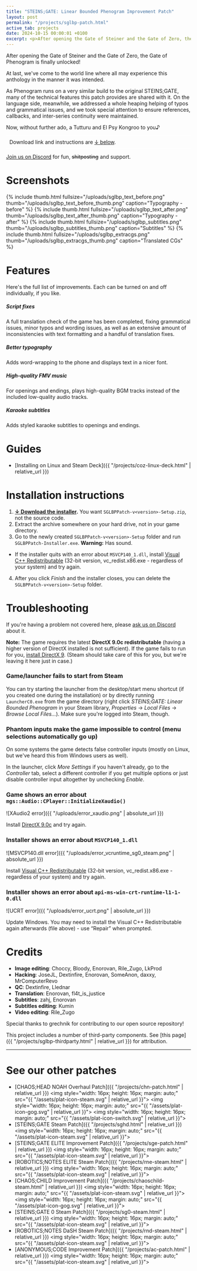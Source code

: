 ```yaml
---
title: "STEINS;GATE: Linear Bounded Phenogram Improvement Patch"
layout: post
permalink: "/projects/sglbp-patch.html"
active_tab: projects
date: 2024-10-15 00:00:01 +0100
excerpt: <p>After opening the Gate of Steiner and the Gate of Zero, the Gate of Phenogram is finally unlocked!</p>
---
```


After opening the Gate of Steiner and the Gate of Zero, the Gate of Phenogram is finally unlocked!

At last, we've come to the world line where all may experience this anthology in the manner it was intended.

As Phenogram runs on a very similar build to the original STEINS;GATE, many of the technical features this patch provides are shared with it. On the language side, meanwhile, we addressed a whole heaping helping of typos and grammatical issues, and we took special attention to ensure references, callbacks, and inter-series continuity were maintained.

Now, without further ado, a Tutturu and El Psy Kongroo to you♪

<div style="border: 1px solid #fff; padding: 8px;">
Download link and instructions are <a href="#installation">↓ below</a>.
</div>
 
[Join us on Discord](https://discord.gg/rq4GGCh) for fun, ~~shitposting~~ and support.

# Screenshots

{% include thumb.html fullsize="/uploads/sglbp_text_before.png" thumb="/uploads/sglbp_text_before_thumb.png" caption="Typography - before" %}
{% include thumb.html fullsize="/uploads/sglbp_text_after.png" thumb="/uploads/sglbp_text_after_thumb.png" caption="Typography - after" %}
{% include thumb.html fullsize="/uploads/sglbp_subtitles.png" thumb="/uploads/sglbp_subtitles_thumb.png" caption="Subtitles" %}
{% include thumb.html fullsize="/uploads/sglbp_extracgs.png" thumb="/uploads/sglbp_extracgs_thumb.png" caption="Translated CGs" %}

# Features

Here's the full list of improvements. Each can be turned on and off individually, if you like.

##### Script fixes

A full translation check of the game has been completed, fixing grammatical issues, minor typos and wording issues, as well as an extensive amount of inconsistencies with text formatting and a handful of translation fixes.

##### Better typography

Adds word-wrapping to the phone and displays text in a nicer font.

##### High-quality FMV music

For openings and endings, plays high-quality BGM tracks instead of the included low-quality audio tracks.

##### Karaoke subtitles

Adds styled karaoke subtitles to openings and endings.

# <a name="guides"></a>Guides

- [Installing on Linux and Steam Deck]({{ "/projects/coz-linux-deck.html" | relative_url }})

# <a name="installation"></a>Installation instructions

1. **[↓ Download the installer](https://github.com/CommitteeOfZero/sglbp-patch/releases).** You want `SGLBPPatch-v<version>-Setup.zip`, not the source code.
2. Extract the archive somewhere on your hard drive, not in your game directory.
3. Go to the newly created `SGLBPPatch-v<version>-Setup` folder and run `SGLBPPatch-Installer.exe`. **Warning:** Has sound.

- If the installer quits with an error about `MSVCP140_1.dll`, install [Visual C++ Redistributable](https://aka.ms/vs/16/release/vc_redist.x86.exe) (32-bit version, vc_redist.x86.exe - regardless of your system) and try again.

4. After you click _Finish_ and the installer closes, you can delete the `SGLBPPatch-v<version>-Setup` folder.

# Troubleshooting

If you're having a problem not covered here, please [ask us on Discord](https://discord.gg/rq4GGCh) about it.

**Note:** The game requires the latest **DirectX 9.0c redistributable** (having a higher version of DirectX installed is not sufficient). If the game fails to run for you, [install DirectX 9](https://www.microsoft.com/en-us/download/details.aspx?id=35). (Steam should take care of this for you, but we're leaving it here just in case.)

### Game/launcher fails to start from Steam

You can try starting the launcher from the desktop/start menu shortcut (if you created one during the installation) or by directly running `LauncherC0.exe` from the game directory (right click _STEINS;GATE: Linear Bounded Phenogram_ in your Steam library, _Properties_ → _Local Files_ → _Browse Local Files..._). Make sure you're logged into Steam, though.

### Phantom inputs make the game impossible to control (menu selections automatically go up)

On some systems the game detects false controller inputs (mostly on Linux, but we've heard this from Windows users as well).

In the launcher, click _More Settings_ if you haven't already, go to the _Controller_ tab, select a different controller if you get multiple options or just disable controller input altogether by unchecking _Enable_.

### Game shows an error about `mgs::Audio::CPlayer::InitializeXaudio()`

![XAudio2 error]({{ "/uploads/error_xaudio.png" | absolute_url }})

Install [DirectX 9.0c](https://www.microsoft.com/en-us/download/details.aspx?id=35) and try again.

### Installer shows an error about `MSVCP140_1.dll`

![MSVCP140.dll error]({{ "/uploads/error_vcruntime_sg0_steam.png" | absolute_url }})

Install [Visual C++ Redistributable](https://aka.ms/vs/16/release/vc_redist.x86.exe) (32-bit version, vc_redist.x86.exe - regardless of your system) and try again.

### Installer shows an error about `api-ms-win-crt-runtime-l1-1-0.dll`

![UCRT error]({{ "/uploads/error_ucrt.png" | absolute_url }})

Update Windows. You may need to install the Visual C++ Redistributable again afterwards (file above) - use “Repair” when prompted.

# Credits

- **Image editing**: Choccy, Bloody, Enorovan, Rile_Zugo, LkProd
- **Hacking**: JoseJL, Dextinfire, Enorovan, SomeAnon, daxxy, MrComputerRevo
- **QC**: Dextinfire, Llednar
- **Translation**: Enorovan, fl4t_is_justice
- **Subtitles**: zahj, Enorovan
- **Subtitles editing**: Kumin
- **Video editing**: Rile_Zugo

Special thanks to grechnik for contributing to our open source repository!

This project includes a number of third-party components. See [this page]({{ "/projects/sglbp-thirdparty.html" | relative_url }}) for attribution.

---

# See our other patches

- [CHAOS;HEAD NOAH Overhaul Patch]({{ "/projects/chn-patch.html" | relative_url }})
  <img style="width: 16px; height: 16px; margin: auto;" src="{{ "/assets/plat-icon-steam.svg" | relative_url }}">
  <img style="width: 16px; height: 16px; margin: auto;" src="{{ "/assets/plat-icon-gog.svg" | relative_url }}">
  <img style="width: 16px; height: 16px; margin: auto;" src="{{ "/assets/plat-icon-switch.svg" | relative_url }}">
- [STEINS;GATE Steam Patch]({{ "/projects/sghd.html" | relative_url }})
  <img style="width: 16px; height: 16px; margin: auto;" src="{{ "/assets/plat-icon-steam.svg" | relative_url }}">
- [STEINS;GATE ELITE Improvement Patch]({{ "/projects/sge-patch.html" | relative_url }})
  <img style="width: 16px; height: 16px; margin: auto;" src="{{ "/assets/plat-icon-steam.svg" | relative_url }}">
- [ROBOTICS;NOTES ELITE Steam Patch]({{ "/projects/rne-steam.html" | relative_url }})
  <img style="width: 16px; height: 16px; margin: auto;" src="{{ "/assets/plat-icon-steam.svg" | relative_url }}">
- [CHAOS;CHILD Improvement Patch]({{ "/projects/chaoschild-steam.html" | relative_url }})
  <img style="width: 16px; height: 16px; margin: auto;" src="{{ "/assets/plat-icon-steam.svg" | relative_url }}">
  <img style="width: 16px; height: 16px; margin: auto;" src="{{ "/assets/plat-icon-gog.svg" | relative_url }}">
- [STEINS;GATE 0 Steam Patch]({{ "/projects/sg0-steam.html" | relative_url }})
  <img style="width: 16px; height: 16px; margin: auto;" src="{{ "/assets/plat-icon-steam.svg" | relative_url }}">
- [ROBOTICS;NOTES DaSH Steam Patch]({{ "/projects/rnd-steam.html" | relative_url }})
  <img style="width: 16px; height: 16px; margin: auto;" src="{{ "/assets/plat-icon-steam.svg" | relative_url }}">
- [ANONYMOUS;CODE Improvement Patch]({{ "/projects/ac-patch.html" | relative_url }})
  <img style="width: 16px; height: 16px; margin: auto;" src="{{ "/assets/plat-icon-steam.svg" | relative_url }}">
